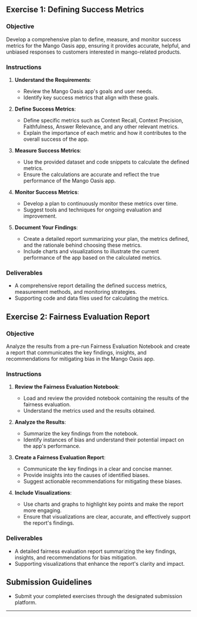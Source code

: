 
## Exercise 1: Defining Success Metrics

### Objective

Develop a comprehensive plan to define, measure, and monitor success metrics for the Mango Oasis app, ensuring it provides accurate, helpful, and unbiased responses to customers interested in mango-related products.

### Instructions

1. **Understand the Requirements**:
    - Review the Mango Oasis app's goals and user needs.
    - Identify key success metrics that align with these goals.

2. **Define Success Metrics**:
    - Define specific metrics such as Context Recall, Context Precision, Faithfulness, Answer Relevance, and any other relevant metrics.
    - Explain the importance of each metric and how it contributes to the overall success of the app.

3. **Measure Success Metrics**:
    - Use the provided dataset and code snippets to calculate the defined metrics.
    - Ensure the calculations are accurate and reflect the true performance of the Mango Oasis app.

4. **Monitor Success Metrics**:
    - Develop a plan to continuously monitor these metrics over time.
    - Suggest tools and techniques for ongoing evaluation and improvement.

5. **Document Your Findings**:
    - Create a detailed report summarizing your plan, the metrics defined, and the rationale behind choosing these metrics.
    - Include charts and visualizations to illustrate the current performance of the app based on the calculated metrics.

### Deliverables

- A comprehensive report detailing the defined success metrics, measurement methods, and monitoring strategies.
- Supporting code and data files used for calculating the metrics.

## Exercise 2: Fairness Evaluation Report

### Objective

Analyze the results from a pre-run Fairness Evaluation Notebook and create a report that communicates the key findings, insights, and recommendations for mitigating bias in the Mango Oasis app.

### Instructions

1. **Review the Fairness Evaluation Notebook**:
    - Load and review the provided notebook containing the results of the fairness evaluation.
    - Understand the metrics used and the results obtained.

2. **Analyze the Results**:
    - Summarize the key findings from the notebook.
    - Identify instances of bias and understand their potential impact on the app's performance.

3. **Create a Fairness Evaluation Report**:
    - Communicate the key findings in a clear and concise manner.
    - Provide insights into the causes of identified biases.
    - Suggest actionable recommendations for mitigating these biases.

4. **Include Visualizations**:
    - Use charts and graphs to highlight key points and make the report more engaging.
    - Ensure that visualizations are clear, accurate, and effectively support the report's findings.

### Deliverables

- A detailed fairness evaluation report summarizing the key findings, insights, and recommendations for bias mitigation.
- Supporting visualizations that enhance the report's clarity and impact.

## Submission Guidelines

- Submit your completed exercises through the designated submission platform.

---
